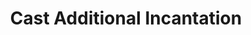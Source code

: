 ---
title: "Cast Additional Incantation"
canonical: "skill/cast-additional-incantation"
lists:
    - ancestral-loresheet
tier: 4
prerequisites: ["last-rites-improved", " or ", "master-countermagic"]
---